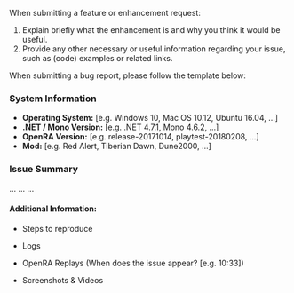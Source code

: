<!--
  This is a guideline, which shall help to write enhancement requests or bug reports.
  Fill in the placeholders below. Delete any headings and placeholders that you do not use.

  Before you start check if a similar request/bug report already exists in the github issue tracker and comment there.
-->

When submitting a feature or enhancement request:

1. Explain briefly what the enhancement is and why you think it would be useful.
2. Provide any other necessary or useful information regarding your issue, such as (code) examples or related links.


When submitting a bug report, please follow the template below:

### System Information
- **Operating System:** [e.g. Windows 10, Mac OS 10.12, Ubuntu 16.04, ...]
- **.NET / Mono Version:** [e.g. .NET 4.7.1, Mono 4.6.2, ...]
- **OpenRA Version:** [e.g. release-20171014, playtest-20180208, ...] 
- **Mod:** [e.g. Red Alert, Tiberian Dawn, Dune2000, ...]


### Issue Summary
<!-- Explanation of the issue. Expectation vs. actual behavior. -->
... ... ...

#### Additional Information:
- Steps to reproduce
<!--
1. Step
2. Step
3. Step
-->

- Logs
<!-- If you have a log (e.g. debug.log, exception.log), zip and attach it. -->

- OpenRA Replays (When does the issue appear? [e.g. 10:33])
<!-- You have to zip it before you can attach it -->

- Screenshots & Videos
<!-- You should be able to attach screenshots by drag&drop. Videos need to be uploaded to an external platform (e.g. https://www.youtube.com, https://www.dropbox.com) -->
